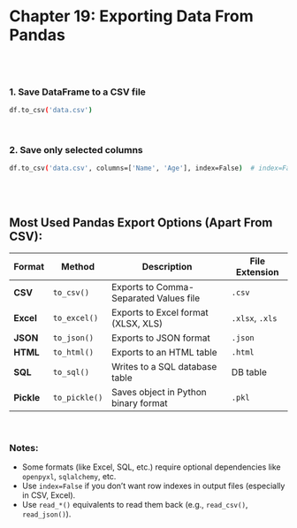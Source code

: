 #
# Chapter 19: Exporting Data From Pandas

<br>
<br>

###  1. Save DataFrame to a CSV file
```bash
df.to_csv('data.csv')
```
<br>

### 2. Save only selected columns
```bash
df.to_csv('data.csv', columns=['Name', 'Age'], index=False)  # index=False is used to exclude index column
```

<br>
<br>

## Most Used Pandas Export Options (Apart From CSV):

| Format        | Method                     | Description                                                 | File Extension  |
| ------------- | -------------------------- | ----------------------------------------------------------- | --------------- |
| **CSV**       | `to_csv()`                 | Exports to Comma-Separated Values file                      | `.csv`          |
| **Excel**     | `to_excel()`               | Exports to Excel format (XLSX, XLS)                         | `.xlsx`, `.xls` |
| **JSON**      | `to_json()`                | Exports to JSON format                                      | `.json`         |
| **HTML**      | `to_html()`                | Exports to an HTML table                                    | `.html`         |
| **SQL**       | `to_sql()`                 | Writes to a SQL database table                              | DB table        |
| **Pickle**    | `to_pickle()`              | Saves object in Python binary format                        | `.pkl`          |

<br>

### Notes:
- Some formats (like Excel, SQL, etc.) require optional dependencies like `openpyxl`, `sqlalchemy`, etc.
- Use `index=False` if you don’t want row indexes in output files (especially in CSV, Excel).
- Use `read_*()` equivalents to read them back (e.g., `read_csv()`, `read_json()`).


